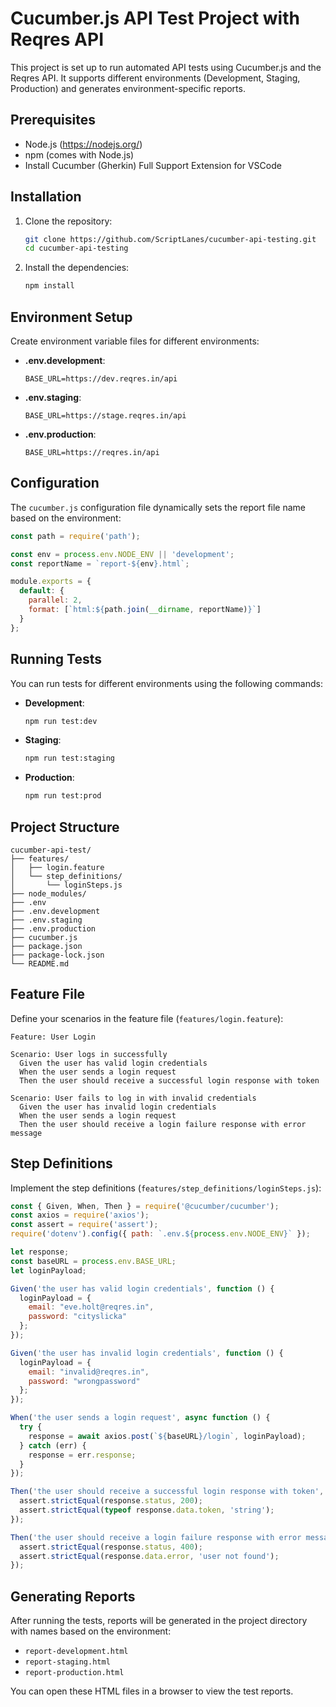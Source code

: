 # Cucumber.js API Test Project with Reqres API

This project is set up to run automated API tests using Cucumber.js and the Reqres API. It supports different environments (Development, Staging, Production) and generates environment-specific reports.

## Prerequisites

- Node.js (https://nodejs.org/)
- npm (comes with Node.js)
- Install Cucumber (Gherkin) Full Support Extension for VSCode

## Installation

1. Clone the repository:
   
   ```sh
   git clone https://github.com/ScriptLanes/cucumber-api-testing.git
   cd cucumber-api-testing
   ```

2. Install the dependencies:
   
   ```sh
   npm install
   ```

## Environment Setup

Create environment variable files for different environments:

- **.env.development**:
  
  ```plaintext
  BASE_URL=https://dev.reqres.in/api
  ```

- **.env.staging**:
  
  ```plaintext
  BASE_URL=https://stage.reqres.in/api
  ```

- **.env.production**:
  
  ```plaintext
  BASE_URL=https://reqres.in/api
  ```

## Configuration

The `cucumber.js` configuration file dynamically sets the report file name based on the environment:

```js
const path = require('path');

const env = process.env.NODE_ENV || 'development';
const reportName = `report-${env}.html`;

module.exports = {
  default: {
    parallel: 2,
    format: [`html:${path.join(__dirname, reportName)}`]
  }
};
```

## Running Tests

You can run tests for different environments using the following commands:

- **Development**:
  
  ```sh
  npm run test:dev
  ```

- **Staging**:
  
  ```sh
  npm run test:staging
  ```

- **Production**:
  
  ```sh
  npm run test:prod
  ```

## Project Structure

```
cucumber-api-test/
├── features/
│   ├── login.feature
│   └── step_definitions/
│       └── loginSteps.js
├── node_modules/
├── .env
├── .env.development
├── .env.staging
├── .env.production
├── cucumber.js
├── package.json
├── package-lock.json
└── README.md
```

## Feature File

Define your scenarios in the feature file (`features/login.feature`):

```gherkin
Feature: User Login

Scenario: User logs in successfully
  Given the user has valid login credentials
  When the user sends a login request
  Then the user should receive a successful login response with token

Scenario: User fails to log in with invalid credentials
  Given the user has invalid login credentials
  When the user sends a login request
  Then the user should receive a login failure response with error message
```

## Step Definitions

Implement the step definitions (`features/step_definitions/loginSteps.js`):

```js
const { Given, When, Then } = require('@cucumber/cucumber');
const axios = require('axios');
const assert = require('assert');
require('dotenv').config({ path: `.env.${process.env.NODE_ENV}` });

let response;
const baseURL = process.env.BASE_URL;
let loginPayload;

Given('the user has valid login credentials', function () {
  loginPayload = {
    email: "eve.holt@reqres.in",
    password: "cityslicka"
  };
});

Given('the user has invalid login credentials', function () {
  loginPayload = {
    email: "invalid@reqres.in",
    password: "wrongpassword"
  };
});

When('the user sends a login request', async function () {
  try {
    response = await axios.post(`${baseURL}/login`, loginPayload);
  } catch (err) {
    response = err.response;
  }
});

Then('the user should receive a successful login response with token', function () {
  assert.strictEqual(response.status, 200);
  assert.strictEqual(typeof response.data.token, 'string');
});

Then('the user should receive a login failure response with error message', function () {
  assert.strictEqual(response.status, 400);
  assert.strictEqual(response.data.error, 'user not found');
});
```

## Generating Reports

After running the tests, reports will be generated in the project directory with names based on the environment:

- `report-development.html`
- `report-staging.html`
- `report-production.html`

You can open these HTML files in a browser to view the test reports.

# 
